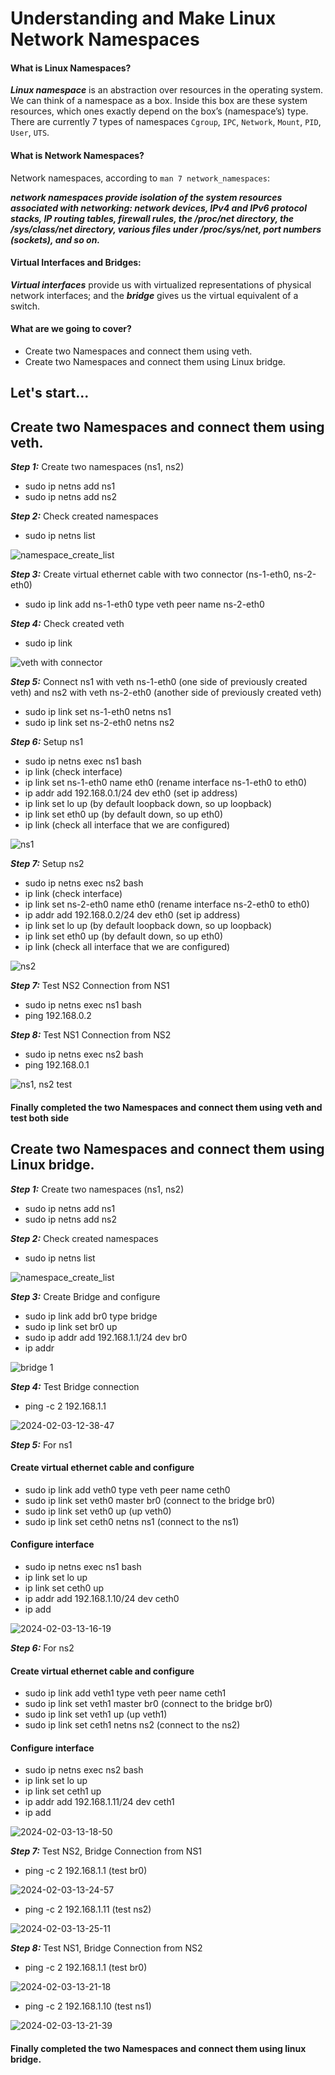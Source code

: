 # Understanding and Make Linux Network Namespaces
#### What is Linux Namespaces?
**_Linux namespace_** is an abstraction over resources in the operating system. We can think of a namespace as a box. Inside this box are these system resources, which ones exactly depend on the box’s (namespace’s) type. There are currently 7 types of namespaces `Cgroup`, `IPC`, `Network`, `Mount`, `PID`, `User`, `UTS`.


#### What is Network Namespaces?
Network namespaces, according to `man 7 network_namespaces`:

**_network namespaces provide isolation of the system resources associated with networking: network devices, IPv4 and IPv6 protocol stacks, IP routing tables, firewall rules, the /proc/net directory, the /sys/class/net directory, various files under /proc/sys/net, port numbers (sockets), and so on._**


#### Virtual Interfaces and Bridges:
**_Virtual interfaces_** provide us with virtualized representations of physical network interfaces; and the **_bridge_** gives us the virtual equivalent of a switch.


#### What are we going to cover?
- Create two Namespaces and connect them using veth.
- Create two Namespaces and connect them using Linux bridge.

## Let's start...

## Create two Namespaces and connect them using veth.

**_Step 1:_** Create two namespaces (ns1, ns2)
- sudo ip netns add ns1
- sudo ip netns add ns2

**_Step 2:_** Check created namespaces
- sudo ip netns list

![namespace_create_list](https://github.com/Tareq-Islam/linux-network-namespace/assets/19193021/86d1be91-25b8-4a67-a94e-f97cc927d33a)


**_Step 3:_** Create virtual ethernet cable with two connector (ns-1-eth0, ns-2-eth0)
- sudo ip link add ns-1-eth0 type veth peer name ns-2-eth0

**_Step 4:_** Check created veth
- sudo ip link

![veth with connector](https://github.com/Tareq-Islam/linux-network-namespace/assets/19193021/07b2c8b5-3389-45b8-a9f1-872228ba7132)


**_Step 5:_** Connect ns1 with veth ns-1-eth0 (one side of previously created veth) and ns2 with veth ns-2-eth0 (another side of previously created veth)
- sudo ip link set ns-1-eth0 netns ns1
- sudo ip link set ns-2-eth0 netns ns2

**_Step 6:_** Setup ns1
- sudo ip netns exec ns1 bash
- ip link (check interface)
- ip link set ns-1-eth0 name eth0 (rename interface ns-1-eth0 to eth0)
- ip addr add 192.168.0.1/24 dev eth0 (set ip address)
- ip link set lo up (by default loopback down, so up loopback)
- ip link set eth0 up (by default down, so up eth0)
- ip link (check all interface that we are configured)

![ns1](https://github.com/Tareq-Islam/linux-network-namespace/assets/19193021/034110f1-a825-4ccf-b984-28492563a3b5)


**_Step 7:_** Setup ns2
- sudo ip netns exec ns2 bash
- ip link (check interface)
- ip link set ns-2-eth0 name eth0 (rename interface ns-2-eth0 to eth0)
- ip addr add 192.168.0.2/24 dev eth0 (set ip address)
- ip link set lo up (by default loopback down, so up loopback)
- ip link set eth0 up (by default down, so up eth0)
- ip link (check all interface that we are configured)

![ns2](https://github.com/Tareq-Islam/linux-network-namespace/assets/19193021/9456b455-b5c0-424a-a7c7-6b8f387e6ed5)

**_Step 7:_** Test NS2 Connection from NS1
- sudo ip netns exec ns1 bash
- ping 192.168.0.2

**_Step 8:_** Test NS1 Connection from NS2
- sudo ip netns exec ns2 bash
- ping 192.168.0.1

![ns1, ns2 test](https://github.com/Tareq-Islam/linux-network-namespace/assets/19193021/043da053-3470-4fba-b2b6-788c390c61db)


#### Finally completed the two Namespaces and connect them using veth and test both side


## Create two Namespaces and connect them using Linux bridge.

**_Step 1:_** Create two namespaces (ns1, ns2)
- sudo ip netns add ns1
- sudo ip netns add ns2

**_Step 2:_** Check created namespaces
- sudo ip netns list

![namespace_create_list](https://github.com/Tareq-Islam/linux-network-namespace/assets/19193021/86d1be91-25b8-4a67-a94e-f97cc927d33a)

**_Step 3:_** Create Bridge and configure
- sudo ip link add br0 type bridge
- sudo ip link set br0 up
- sudo ip addr add 192.168.1.1/24 dev br0
- ip addr
  
![bridge 1](https://github.com/Tareq-Islam/linux-network-namespace/assets/19193021/8d63c9ff-31fb-4a7f-b4df-c140f8c2a95d)

**_Step 4:_** Test Bridge connection
  - ping -c 2 192.168.1.1

 ![2024-02-03-12-38-47](https://github.com/Tareq-Islam/linux-network-namespace/assets/19193021/aa15f6e1-b096-473a-819d-641848a09964)

**_Step 5:_** For ns1

  #### Create virtual ethernet cable and configure
  - sudo ip link add veth0 type veth peer name ceth0
  - sudo ip link set veth0 master br0 (connect to the bridge br0)
  - sudo ip link set veth0 up (up veth0)
  - sudo ip link set ceth0 netns ns1 (connect to the ns1)
    
  #### Configure interface
  - sudo ip netns exec ns1 bash
  - ip link set lo up
  - ip link set ceth0 up
  - ip addr add 192.168.1.10/24 dev ceth0
  - ip add

![2024-02-03-13-16-19](https://github.com/Tareq-Islam/linux-network-namespace/assets/19193021/fdac28b4-f5ee-4f99-8988-ab345ffca893)


**_Step 6:_** For ns2

  #### Create virtual ethernet cable and configure
  - sudo ip link add veth1 type veth peer name ceth1
  - sudo ip link set veth1 master br0 (connect to the bridge br0)
  - sudo ip link set veth1 up (up veth1)
  - sudo ip link set ceth1 netns ns2 (connect to the ns2)
    
  #### Configure interface
  - sudo ip netns exec ns2 bash
  - ip link set lo up
  - ip link set ceth1 up
  - ip addr add 192.168.1.11/24 dev ceth1
  - ip add
    
  ![2024-02-03-13-18-50](https://github.com/Tareq-Islam/linux-network-namespace/assets/19193021/f0ce2dd9-b8f7-4b1a-827f-acf1b5aeca9c)

  
**_Step 7:_** Test NS2, Bridge Connection from NS1

  - ping -c 2 192.168.1.1 (test br0)

 ![2024-02-03-13-24-57](https://github.com/Tareq-Islam/linux-network-namespace/assets/19193021/05c4a735-d73a-438b-9b95-cd012a888c1d)

    
  - ping -c 2 192.168.1.11 (test ns2)
 
 ![2024-02-03-13-25-11](https://github.com/Tareq-Islam/linux-network-namespace/assets/19193021/bf851e74-4879-4718-8555-4bc8b5867a8d)

   
    
**_Step 8:_** Test NS1, Bridge Connection from NS2

  - ping -c 2 192.168.1.1 (test br0)

 ![2024-02-03-13-21-18](https://github.com/Tareq-Islam/linux-network-namespace/assets/19193021/7d50ad9c-600e-41f4-bf19-7cf14aca438a)

    
  - ping -c 2 192.168.1.10 (test ns1)
    
 ![2024-02-03-13-21-39](https://github.com/Tareq-Islam/linux-network-namespace/assets/19193021/c5122ba2-cb7a-4be4-a533-174cf3e0a11f)

    

#### Finally completed the two Namespaces and connect them using linux bridge.
